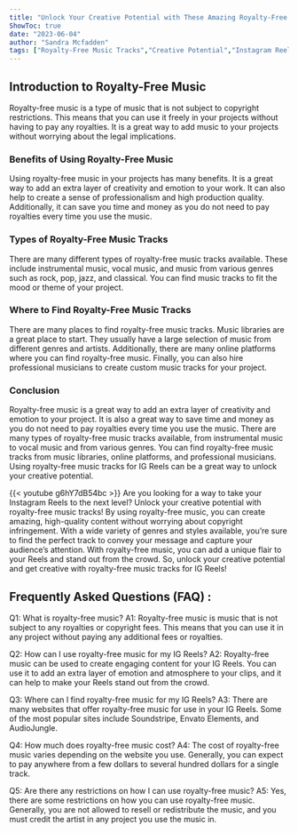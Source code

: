 ```yaml
---
title: "Unlock Your Creative Potential with These Amazing Royalty-Free Music Tracks for IG Reels!"
ShowToc: true 
date: "2023-06-04"
author: "Sandra Mcfadden" 
tags: ["Royalty-Free Music Tracks","Creative Potential","Instagram Reels"]
---
```

## Introduction to Royalty-Free Music

Royalty-free music is a type of music that is not subject to copyright restrictions. This means that you can use it freely in your projects without having to pay any royalties. It is a great way to add music to your projects without worrying about the legal implications.

### Benefits of Using Royalty-Free Music

Using royalty-free music in your projects has many benefits. It is a great way to add an extra layer of creativity and emotion to your work. It can also help to create a sense of professionalism and high production quality. Additionally, it can save you time and money as you do not need to pay royalties every time you use the music.

### Types of Royalty-Free Music Tracks

There are many different types of royalty-free music tracks available. These include instrumental music, vocal music, and music from various genres such as rock, pop, jazz, and classical. You can find music tracks to fit the mood or theme of your project. 

### Where to Find Royalty-Free Music Tracks

There are many places to find royalty-free music tracks. Music libraries are a great place to start. They usually have a large selection of music from different genres and artists. Additionally, there are many online platforms where you can find royalty-free music. Finally, you can also hire professional musicians to create custom music tracks for your project.

### Conclusion

Royalty-free music is a great way to add an extra layer of creativity and emotion to your project. It is also a great way to save time and money as you do not need to pay royalties every time you use the music. There are many types of royalty-free music tracks available, from instrumental music to vocal music and from various genres. You can find royalty-free music tracks from music libraries, online platforms, and professional musicians. Using royalty-free music tracks for IG Reels can be a great way to unlock your creative potential.

{{< youtube g6hY7dB54bc >}} 
Are you looking for a way to take your Instagram Reels to the next level? Unlock your creative potential with royalty-free music tracks! By using royalty-free music, you can create amazing, high-quality content without worrying about copyright infringement. With a wide variety of genres and styles available, you’re sure to find the perfect track to convey your message and capture your audience’s attention. With royalty-free music, you can add a unique flair to your Reels and stand out from the crowd. So, unlock your creative potential and get creative with royalty-free music tracks for IG Reels!

## Frequently Asked Questions (FAQ) :
Q1: What is royalty-free music?
A1: Royalty-free music is music that is not subject to any royalties or copyright fees. This means that you can use it in any project without paying any additional fees or royalties.

Q2: How can I use royalty-free music for my IG Reels?
A2: Royalty-free music can be used to create engaging content for your IG Reels. You can use it to add an extra layer of emotion and atmosphere to your clips, and it can help to make your Reels stand out from the crowd.

Q3: Where can I find royalty-free music for my IG Reels?
A3: There are many websites that offer royalty-free music for use in your IG Reels. Some of the most popular sites include Soundstripe, Envato Elements, and AudioJungle.

Q4: How much does royalty-free music cost?
A4: The cost of royalty-free music varies depending on the website you use. Generally, you can expect to pay anywhere from a few dollars to several hundred dollars for a single track.

Q5: Are there any restrictions on how I can use royalty-free music?
A5: Yes, there are some restrictions on how you can use royalty-free music. Generally, you are not allowed to resell or redistribute the music, and you must credit the artist in any project you use the music in.


